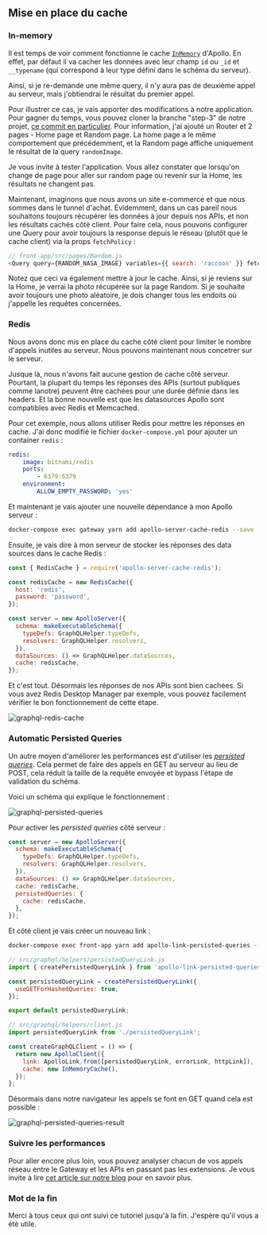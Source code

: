 ## Mise en place du cache

### In-memory

Il est temps de voir comment fonctionne le cache [`InMemory`](https://www.apollographql.com/docs/react/advanced/caching) d'Apollo.
En effet, par défaut il va cacher les données avec leur champ `id` ou `_id` et `__typename` (qui correspond à leur type défini dans le schéma du serveur).

Ainsi, si je re-demande une même query, il n'y aura pas de deuxième appel au serveur, mais j'obtiendrai le résultat du premier appel.

Pour illustrer ce cas, je vais apporter des modifications à notre application.
Pour gagner du temps, vous pouvez cloner la branche "step-3" de notre projet, [ce commit en particulier](https://github.com/MarieMinasyan/apollo-tutorial/commit/f41319551da1ccfa42e20e70c901f5bbfe0c7c46).
Pour information, j'ai ajouté un Router et 2 pages - Home page et Random page.
La home page a le même comportement que précédemment, et la Random page affiche uniquement le résultat de la query `randomImage`.

Je vous invite à tester l'application.
Vous allez constater que lorsqu'on change de page pour aller sur random page ou revenir sur la Home, les résultats ne changent pas.

Maintenant, imaginons que nous avons un site e-commerce et que nous sommes dans le tunnel d'achat.
Evidemment, dans un cas pareil nous souhaitons toujours récupérer les données à jour depuis nos APIs, et non les résultats cachés côté client.
Pour faire cela, nous pouvons configurer une Query pour avoir toujours la response depuis le réseau (plutôt que le cache client) via la props `fetchPolicy` :

```js
// front-app/src/pages/Random.js
<Query query={RANDOM_NASA_IMAGE} variables={{ search: 'raccoon' }} fetchPolicy={"network-only"}>
```

Notez que ceci va également mettre à jour le cache. Ainsi, si je reviens sur la Home, je verrai la photo récupérée sur la page Random.
Si je souhaite avoir toujours une photo aléatoire, je dois changer tous les endoits où j'appelle les requêtes concernées.

### Redis

Nous avons donc mis en place du cache côté client pour limiter le nombre d'appels inutiles au serveur.
Nous pouvons maintenant nous concetrer sur le serveur.

Jusque là, nous n'avons fait aucune gestion de cache côté serveur. Pourtant, la plupart du temps les réponses des APIs (surtout publiques comme lanotre) peuvent être cachées pour une durée définie dans les headers. Et la bonne nouvelle est que les datasources Apollo sont compatibles avec Redis et Memcached.

Pour cet exemple, nous allons utiliser Redis pour mettre les réponses en cache.
J'ai donc modifié le fichier `docker-compose.yml` pour ajouter un container `redis` :

```yml
redis:
    image: bitnami/redis
    ports:
        - 6379:6379
    environment:
        ALLOW_EMPTY_PASSWORD: 'yes'
```

Et maintenant je vais ajouter une nouvelle dépendance à mon Apollo serveur :

```bash
docker-compose exec gateway yarn add apollo-server-cache-redis --save
```

Ensuite, je vais dire à mon serveur de stocker les réponses des data sources dans le cache Redis :

```js
const { RedisCache } = require('apollo-server-cache-redis');

const redisCache = new RedisCache({
  host: 'redis',
  password: 'password',
});

const server = new ApolloServer({
  schema: makeExecutableSchema({
    typeDefs: GraphQLHelper.typeDefs,
    resolvers: GraphQLHelper.resolvers,
  }),
  dataSources: () => GraphQLHelper.dataSources,
  cache: redisCache,
});
```

Et c'est tout. Désormais les réponses de nos APIs sont bien cachées.
Si vous avez Redis Desktop Manager par exemple, vous pouvez facilement vérifier le bon fonctionnement de cette étape.

![graphql-redis-cache](https://storage.googleapis.com/tutos/assets/2019-05-10-apollo-rest-cache/redis_cache.png)

### Automatic Persisted Queries

Un autre moyen d'améliorer les performances est d'utiliser les [*persisted queries*](https://www.apollographql.com/docs/apollo-server/features/apq).
Cela permet de faire des appels en GET au serveur au lieu de POST, cela réduit la taille de la requête envoyée et bypass l'étape de validation du schéma.

Voici un schéma qui explique le fonctionnement :

![graphql-persisted-queries](https://storage.googleapis.com/tutos/assets/2019-05-10-apollo-rest-cache/persisted_queries.png)

Pour activer les *persisted queries* côté serveur :

```js
const server = new ApolloServer({
  schema: makeExecutableSchema({
    typeDefs: GraphQLHelper.typeDefs,
    resolvers: GraphQLHelper.resolvers,
  }),
  dataSources: () => GraphQLHelper.dataSources,
  cache: redisCache,
  persistedQueries: {
    cache: redisCache,
  },
});
```

Et côté client je vais créer un nouveau link :

```bash
docker-compose exec front-app yarn add apollo-link-persisted-queries --save
```

```js
// src/graphql/helpers/persistedQueryLink.js
import { createPersistedQueryLink } from 'apollo-link-persisted-queries';

const persistedQueryLink = createPersistedQueryLink({
  useGETForHashedQueries: true,
});

export default persistedQueryLink;
```

```js
// src/graphql/helpers/client.js
import persistedQueryLink from './persistedQueryLink';

const createGraphQLClient = () => {
  return new ApolloClient({
    link: ApolloLink.from([persistedQueryLink, errorLink, httpLink]),
    cache: new InMemoryCache(),
  });
};
```

Désormais dans notre navigateur les appels se font en GET quand cela est possible :

![graphql-persisted-queries-result](https://storage.googleapis.com/tutos/assets/2019-05-10-apollo-rest-cache/persisted_queries_result.png)

### Suivre les performances

Pour aller encore plus loin, vous pouvez analyser chacun de vos appels réseau entre le Gateway et les APIs en passant pas les extensions.
Je vous invite à lire [cet article sur notre blog](https://blog.eleven-labs.com/fr/commencer-avec-apollojs/#analyser-les-resolvers-graphql) pour en savoir plus.

### Mot de la fin

Merci à tous ceux qui ont suivi ce tutoriel jusqu'à la fin.
J'espère qu'il vous a été utile.